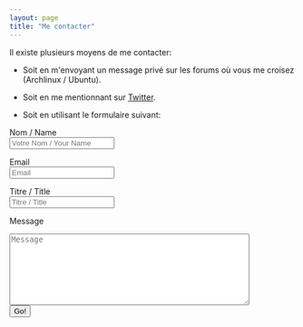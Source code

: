 ```yaml
---
layout: page
title: "Me contacter"
---
```


Il existe plusieurs moyens de me contacter:

  * Soit en m'envoyant un message privé sur les forums où vous me croisez (Archlinux / Ubuntu).

  * Soit en me mentionnant sur [Twitter](https://twitter.com/tetedulinuxien/).

  * Soit en utilisant le formulaire suivant:

<form action="http://getsimpleform.com/messages?form_api_token=08085bbd8d22279d2d3fa969a4d250a0" method="post">
  <input type='hidden' name='redirect_to' value='http://tetedulinuxien.fr/merci.html' />

  <label for='name'>Nom / Name</label>
  <br/>
  <input name="name" type="text" placeholder="Votre Nom / Your Name" />
  <br/>

  <label for='email'>Email</label>
  <br/>
  <input name="content" type="text" placeholder="Email" />
  <br/>

  <label for='title'>Titre / Title</label>
  <br/>
  <input name="title" type="text" placeholder="Titre / Title" />
  <br/>

  <label for='email'>Message</label>
  <br/>
  <textarea name="message" placeholder="Message" rows="8" cols="50"></textarea>
  <br/>
  <input type='submit' value='Go!' />

</form>
